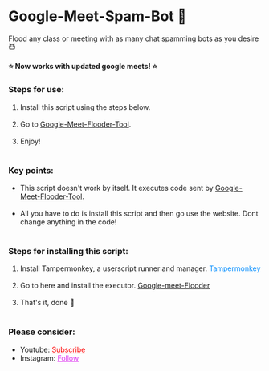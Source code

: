 # Google-Meet-Spam-Bot 🤖
Flood any class or meeting with as many chat spamming bots as you desire 😈
<h4>⭐ Now works with updated google meets! ⭐</h4>

<h3>Steps for use: </h3>
<ol style="margin-bottom:10px;">
  <li>Install this script using the steps below.</li><br>
  <li>Go to <a href="https://gsrhackz.github.io/Google-Meet-Flooder-Tool/">Google-Meet-Flooder-Tool</a>.</li><br>
  <li>Enjoy!</li><br>
</ol>


<h3>Key points:</h3>
<ul style="margin-bottom:10px;">
  <li>This script doesn't work by itself. It executes code sent by <a href="https://gsrhackz.github.io/Google-Meet-Flooder-Tool/">Google-Meet-Flooder-Tool</a>.</li><br>
  <li>All you have to do is install this script and then go use the website. Dont change anything in the code!</li><br>
</ul>

<h3>Steps for installing this script: </h3>
<ol style="margin-bottom:10px;">
<li>Install Tampermonkey, a userscript runner and manager. <a target="_Blank"
        href="https://chrome.google.com/webstore/detail/tampermonkey/dhdgffkkebhmkfjojejmpbldmpobfkfo?hl=en"
        style="text-decoration: none;color: rgb(0, 140, 255)">Tampermonkey</a> </li><br>
  <li>Go to here and install the executor. <a href="https://greasyfork.org/en/scripts/421865-google-meet-spam-bot">Google-meet-Flooder</a></li><br>
<li>That's it, done 🙌</li><br>
</ol>

<h3>Please consider:</h3>
<ul>
<li>Youtube:  <a style="color:red;" target="_Blank" href="https://www.youtube.com/channel/UC8FXMpOX59j7H6cMic8SA">Subscribe</a></li>
<li>Instagram:  <a style="color:#dc2ef0;" target="_Blank" href="https://www.instagram.com/nyc.geahad.codes/">Follow</a></li>
</ul>
